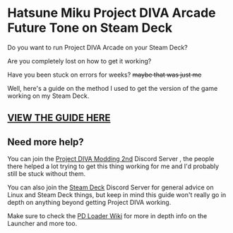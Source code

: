 # Hatsune Miku Project DIVA Arcade Future Tone on Steam Deck

Do you want to run Project DIVA Arcade on your Steam Deck?

Are you completely lost on how to get it working?

Have you been stuck on errors for weeks? ~~maybe that was just me~~

Well, here's a guide on the method I used to get the version of the game working on my Steam Deck.

## [VIEW THE GUIDE HERE](https://github.com/kobacat/Project-Diva-AFT-Steam-Deck/blob/main/guide.md)

## Need more help?

You can join the [Project DIVA Modding 2nd](https://discord.gg/cvBVGDZ) Discord Server , the people there helped a lot trying to get this thing working for me and I'd probably still be stuck without them.

You can also join the [Steam Deck](https://discord.gg/SteamDeck) Discord Server for general advice on Linux and Steam Deck things, but keep in mind this guide won't really go in depth on anything beyond getting Project DIVA working.

Make sure to check the [PD Loader Wiki](https://github.com/PDModdingCommunity/PD-Loader/wiki/2\)-Installation) for more in depth info on the Launcher and more too.
